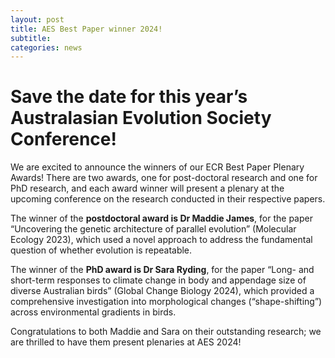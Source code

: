 ```yaml
---
layout: post
title: AES Best Paper winner 2024!
subtitle: 
categories: news
---
```


# Save the date for this year’s Australasian Evolution Society Conference!

We are excited to announce the winners of our ECR Best Paper Plenary Awards! There are two awards, one for post-doctoral research and one for PhD research, and each award winner will present a plenary at the upcoming conference on the research conducted in their respective papers. 

The winner of the **postdoctoral award is Dr Maddie James**, for the paper “Uncovering the genetic architecture of parallel evolution” (Molecular Ecology 2023), which used a novel approach to address the fundamental question of whether evolution is repeatable.

The winner of the **PhD award is Dr Sara Ryding**, for the paper “Long- and short-term responses to climate change in body and appendage size of diverse Australian birds” (Global Change Biology 2024), which provided a comprehensive investigation into morphological changes (“shape-shifting”) across environmental gradients in birds.


Congratulations to both Maddie and Sara on their outstanding research; we are thrilled to have them present plenaries at AES 2024!
